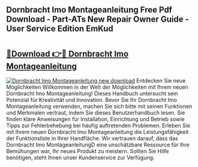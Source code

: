 ## Dornbracht Imo Montageanleitung Free Pdf Download - Part-ATs New Repair Owner Guide - User Service Edition EmKud

# <h2><a href="http://df7py9d.blite.top/?on=Dornbracht+Imo+Montageanleitung">🔗Download 👉🔴 Dornbracht Imo Montageanleitung</a></h2>

[![Dornbracht Imo Montageanleitung new download](https://i.imgur.com/lujVjoI.png)](http://df7py9d.blite.top/?on=Dornbracht+Imo+Montageanleitung)
Entdecken Sie neue Möglichkeiten Willkommen in der Welt der Möglichkeiten mit Ihrem neuen Dornbracht Imo Montageanleitung! Dieses Handbuch untersucht sein Potenzial für Kreativität und Innovation. Bevor Sie Ihr Dornbracht Imo Montageanleitung verwenden, machen Sie sich bitte mit seinen Funktionen und Merkmalen vertraut, indem Sie dieses Benutzerhandbuch lesen. Sie finden klare Anweisungen für Installation, Einrichtung und Betrieb sowie Tipps zur Fehlerbehebung bei häufig auftretenden Problemen. Erleben Sie mit Ihrem neuen Dornbracht Imo Montageanleitung die Leistungsfähigkeit der Funktionsliste in Ihrer Handfläche. Wir vertrauen darauf, dass das Dornbracht Imo MontageanleitungD eine unschätzbare Ressource für Ihre Bemühungen war, Ihr neues Produkt zu meistern. Sollten Sie Hilfe benötigen, steht Ihnen unser Kundenservice zur Verfügung.
